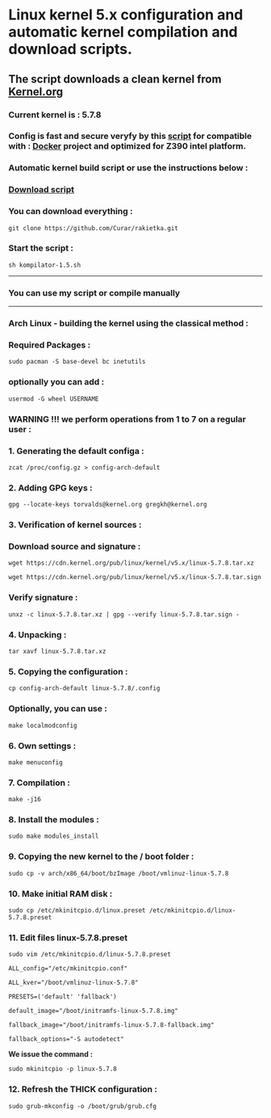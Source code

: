 
# Linux kernel 5.x configuration and automatic kernel compilation and download scripts.
## The script downloads a clean kernel from [Kernel.org](https://kernel.org)
### Current kernel is : 5.7.8
### Config is fast and secure veryfy by this [script](https://github.com/moby/moby/blob/master/contrib/check-config.sh) for compatible with : [Docker](https://docs.docker.com) project and optimized for Z390 intel platform.
### Automatic kernel build script or use the instructions below :
### [Download script](https://github.com/Curar/rakietka/releases/download/1.5/kompilator-1.5.sh)
### You can download everything :
`git clone https://github.com/Curar/rakietka.git`
### Start the script :
`sh kompilator-1.5.sh`
***
### You can use my script or compile manually
***
### Arch Linux - building the kernel using the classical method :
### Required Packages :
`sudo pacman -S base-devel bc inetutils`
### optionally you can add :
`usermod -G wheel USERNAME`
### WARNING !!! we perform operations from 1 to 7 on a regular user :
### 1. Generating the default configa :
`zcat /proc/config.gz > config-arch-default`
### 2. Adding GPG keys :
 `gpg --locate-keys torvalds@kernel.org gregkh@kernel.org`
### 3. Verification of kernel sources :
### Download source and signature :
 `wget https://cdn.kernel.org/pub/linux/kernel/v5.x/linux-5.7.8.tar.xz`

 `wget https://cdn.kernel.org/pub/linux/kernel/v5.x/linux-5.7.8.tar.sign`
### Verify signature :
 `unxz -c linux-5.7.8.tar.xz | gpg --verify linux-5.7.8.tar.sign -`
### 4. Unpacking :
 `tar xavf linux-5.7.8.tar.xz`
### 5. Copying the configuration :
 `cp config-arch-default linux-5.7.8/.config`
### Optionally, you can use :
 `make localmodconfig`
### 6. Own settings :
 `make menuconfig`
### 7. Compilation :
 `make -j16`
### 8. Install the modules :
 `sudo make modules_install`
### 9. Copying the new kernel to the / boot folder :
 `sudo cp -v arch/x86_64/boot/bzImage /boot/vmlinuz-linux-5.7.8`
### 10. Make initial RAM disk :
 `sudo cp /etc/mkinitcpio.d/linux.preset /etc/mkinitcpio.d/linux-5.7.8.preset`
### 11. Edit files linux-5.7.8.preset
 `sudo vim /etc/mkinitcpio.d/linux-5.7.8.preset`

 ```
 ALL_config="/etc/mkinitcpio.conf"

 ALL_kver="/boot/vmlinuz-linux-5.7.8"

 PRESETS=('default' 'fallback')

 default_image="/boot/initramfs-linux-5.7.8.img"

 fallback_image="/boot/initramfs-linux-5.7.8-fallback.img"

 fallback_options="-S autodetect"
 ```

**We issue the command :**

 `sudo mkinitcpio -p linux-5.7.8`

### 12. Refresh the THICK configuration :
 `sudo grub-mkconfig -o /boot/grub/grub.cfg`

